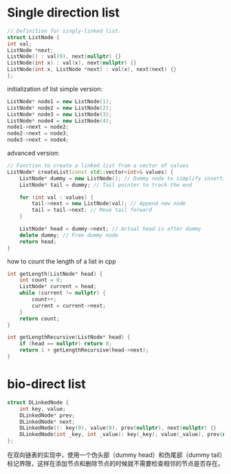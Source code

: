 # Single direction list
```cpp
// Definition for singly-linked list.
struct ListNode {
int val;
ListNode *next;
ListNode() : val(0), next(nullptr) {}
ListNode(int x) : val(x), next(nullptr) {}
ListNode(int x, ListNode *next) : val(x), next(next) {}
};
```

initialization of list
simple version:
```cpp
ListNode* node1 = new ListNode(1);
ListNode* node2 = new ListNode(2);
ListNode* node3 = new ListNode(3);
ListNode* node4 = new ListNode(4);
node1->next = node2;
node2->next = node3;
node3->next = node4;
```
advanced version:
```cpp
// Function to create a linked list from a vector of values
ListNode* createList(const std::vector<int>& values) {
    ListNode* dummy = new ListNode(); // Dummy node to simplify insertion
    ListNode* tail = dummy; // Tail pointer to track the end

    for (int val : values) {
        tail->next = new ListNode(val); // Append new node
        tail = tail->next; // Move tail forward
    }

    ListNode* head = dummy->next; // Actual head is after dummy
    delete dummy; // Free dummy node
    return head;
}
```

how to count the length of a list in cpp
```cpp
int getLength(ListNode* head) {
    int count = 0;
    ListNode* current = head;
    while (current != nullptr) {
        count++;
        current = current->next;
    }
    return count;
}
```
```cpp
int getLengthRecursive(ListNode* head) {
    if (head == nullptr) return 0;
    return 1 + getLengthRecursive(head->next);
}
```

# bio-direct list
```cpp
struct DLinkedNode {
    int key, value;
    DLinkedNode* prev;
    DLinkedNode* next;
    DLinkedNode(): key(0), value(0), prev(nullptr), next(nullptr) {}
    DLinkedNode(int _key, int _value): key(_key), value(_value), prev(nullptr), next(nullptr) {}
};
```
在双向链表的实现中，使用一个伪头部（dummy head）和伪尾部（dummy tail）标记界限，这样在添加节点和删除节点的时候就不需要检查相邻的节点是否存在。
